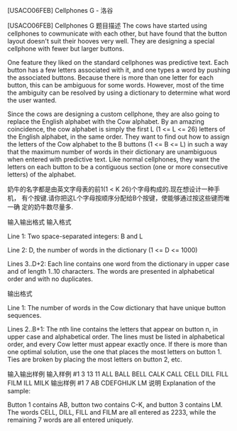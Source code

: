 



[USACO06FEB] Cellphones G - 洛谷














[USACO06FEB] Cellphones G
题目描述
The cows have started using cellphones to cowmunicate with each other, but have found that the button layout doesn't suit their hooves very well. They are designing a special cellphone with fewer but larger buttons.


One feature they liked on the standard cellphones was predictive text. Each button has a few letters associated with it, and one types a word by pushing the associated buttons. Because there is more than one letter for each button, this can be ambiguous for some words.  However, most of the time the ambiguity can be resolved by using a dictionary to determine what word the user wanted.


Since the cows are designing a custom cellphone, they are also going to replace the English alphabet with the Cow alphabet. By an amazing coincidence, the cow alphabet is simply the first L (1 <= L <= 26) letters of the English alphabet, in the same order. They want to find out how to assign the letters of the Cow alphabet to the B buttons (1 <= B <= L) in such a way that the maximum number of words in their dictionary are unambiguous when entered with predictive text. Like normal cellphones, they want the letters on each button to be a contiguous section (one or more consecutive letters) of the alphabet.

奶牛的名字都是由英文字母表的前1(1 < K 26)个字母构成的.现在想设计一种手机， 有个按键.请你把这L个字母按顺序分配给B个按键，使能够通过按这些键而唯一确 定的奶牛数尽量多.

输入输出格式
输入格式

Line 1: Two space-separated integers: B and L




Line 2: D, the number of words in the dictionary (1 <= D <= 1000)




Lines 3..D+2: Each line contains one word from the dictionary in upper case and of length 1..10 characters. The words are presented in alphabetical order and with no duplicates.

输出格式

Line 1: The number of words in the Cow dictionary that have unique button sequences.




Lines 2..B+1: The nth line contains the letters that appear on button n, in upper case and alphabetical order. The lines must be listed in alphabetical order, and every Cow letter must appear exactly once. If there is more than one optimal solution, use the one that places the most letters on button 1. Ties are broken by placing the most letters on button 2, etc.

输入输出样例
输入样例 #1
3 13
11
ALL
BALL
BELL
CALK
CALL
CELL
DILL
FILL
FILM
ILL
MILK
输出样例 #1
7
AB
CDEFGHIJK
LM
说明
Explanation of the sample:




Button 1 contains AB, button two contains C-K, and button 3 contains LM. The words CELL, DILL, FILL and FILM are all entered as 2233, while the remaining 7 words are all entered uniquely.








